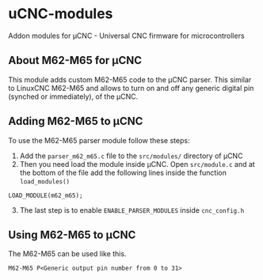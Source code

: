 # uCNC-modules

Addon modules for µCNC - Universal CNC firmware for microcontrollers

## About M62-M65 for µCNC

This module adds custom M62-M65 code to the µCNC parser. This similar to LinuxCNC M62-M65 and allows to turn on and off any generic digital pin (synched or immediately), of the µCNC.

## Adding M62-M65 to µCNC

To use the M62-M65 parser module follow these steps:

1. Add the `parser_m62_m65.c` file to the `src/modules/` directory of µCNC
2. Then you need load the module inside µCNC. Open `src/module.c` and at the bottom of the file add the following lines inside the function `load_modules()`

```
LOAD_MODULE(m62_m65);
```

3. The last step is to enable `ENABLE_PARSER_MODULES` inside `cnc_config.h`

## Using M62-M65 to µCNC

The M62-M65 can be used like this.

```
M62-M65 P<Generic output pin number from 0 to 31>
```
